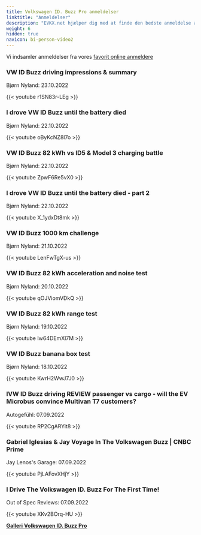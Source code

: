 ```yaml
---
title: Volkswagen ID. Buzz Pro anmeldelser
linktitle: "Anmeldelser"
description: "EVKX.net hjælper dig med at finde den bedste anmeldelse af denne model."
weight: 6
hidden: true
navicon: bi-person-video2
---
```

Vi indsamler anmeldelser fra vores [favorit online anmeldere](../../../../../guides/evreviewers/)

<div class="container text-center shadow p-2 pe-4 mb-5 bg-body-tertiary rounded border">
<h3>VW ID Buzz driving impressions & summary</h3>
<p>Bjørn Nyland: 23.10.2022</p>

{{< youtube r1SN83r-LEg >}}

</div>
<div class="container text-center shadow p-2 pe-4 mb-5 bg-body-tertiary rounded border">
<h3>I drove VW ID Buzz until the battery died</h3>
<p>Bjørn Nyland: 22.10.2022</p>

{{< youtube oByKcNZ8l7o >}}

</div>
<div class="container text-center shadow p-2 pe-4 mb-5 bg-body-tertiary rounded border">
<h3>VW ID Buzz 82 kWh vs ID5 & Model 3 charging battle</h3>
<p>Bjørn Nyland: 22.10.2022</p>

{{< youtube ZpwF6Re5vX0 >}}

</div>
<div class="container text-center shadow p-2 pe-4 mb-5 bg-body-tertiary rounded border">
<h3>I drove VW ID Buzz until the battery died - part 2</h3>
<p>Bjørn Nyland: 22.10.2022</p>

{{< youtube X_1ydxDt8mk >}}

</div>
<div class="container text-center shadow p-2 pe-4 mb-5 bg-body-tertiary rounded border">
<h3>VW ID Buzz 1000 km challenge</h3>
<p>Bjørn Nyland: 21.10.2022</p>

{{< youtube LenFwTgX-us >}}

</div>
<div class="container text-center shadow p-2 pe-4 mb-5 bg-body-tertiary rounded border">
<h3>VW ID Buzz 82 kWh acceleration and noise test</h3>
<p>Bjørn Nyland: 20.10.2022</p>

{{< youtube qOJViomVDkQ >}}

</div>
<div class="container text-center shadow p-2 pe-4 mb-5 bg-body-tertiary rounded border">
<h3>VW ID Buzz 82 kWh range test</h3>
<p>Bjørn Nyland: 19.10.2022</p>

{{< youtube Iw64DEmXl7M >}}

</div>
<div class="container text-center shadow p-2 pe-4 mb-5 bg-body-tertiary rounded border">
<h3>VW ID Buzz banana box test</h3>
<p>Bjørn Nyland: 18.10.2022</p>

{{< youtube KwrH2WwJ7J0 >}}

</div>
<div class="container text-center shadow p-2 pe-4 mb-5 bg-body-tertiary rounded border">
<h3>IVW ID Buzz driving REVIEW passenger vs cargo - will the EV Microbus convince Multivan T7 customers?</h3>
<p>Autogefühl: 07.09.2022</p>

{{< youtube RP2CgARYit8 >}}

</div>
<div class="container text-center shadow p-2 pe-4 mb-5 bg-body-tertiary rounded border">
<h3>Gabriel Iglesias & Jay Voyage In The Volkswagen Buzz | CNBC Prime</h3>
<p>Jay Lenos's Garage: 07.09.2022</p>

{{< youtube PjLAFovXHjY >}}

</div>
<div class="container text-center shadow p-2 pe-4 mb-5 bg-body-tertiary rounded border">
<h3>I Drive The Volkswagen ID. Buzz For The First Time!</h3>
<p>Out of Spec Reviews: 07.09.2022</p>

{{< youtube XKv2BOrq-HU >}}

</div>
<div class="mt-3 mb-3">
<a href="../gallery/" class="text-decoration-none text-black">
<strong><i class="bi-arrow-left"></i>Galleri  </strong>
</a>
<a href="../" class="text-decoration-none text-black float-end">
<strong>Volkswagen ID. Buzz Pro <i class="bi-arrow-right"></i></strong>
</a>
</div>
